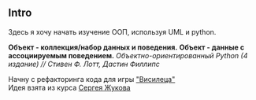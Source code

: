 ## Intro

Здесь я хочу начать изучение ООП, используя UML и python.


**Объект - коллекция/набор данных и поведения.**
**Объект - данные с ассоциируемым поведением.**
*Объектно-ориентированный Python (4 издание) // Стивен Ф. Лотт, Дастин Филлипс*

Начну с рефакторинга кода для игры ["Висилеца"](https://github.com/sqrt495/OOP-python-learning/blob/main/Hangman.ipynb)
<br>
Идея взята из курса [Сергея Жукова](https://zhukovsd.github.io/python-backend-learning-course/)
